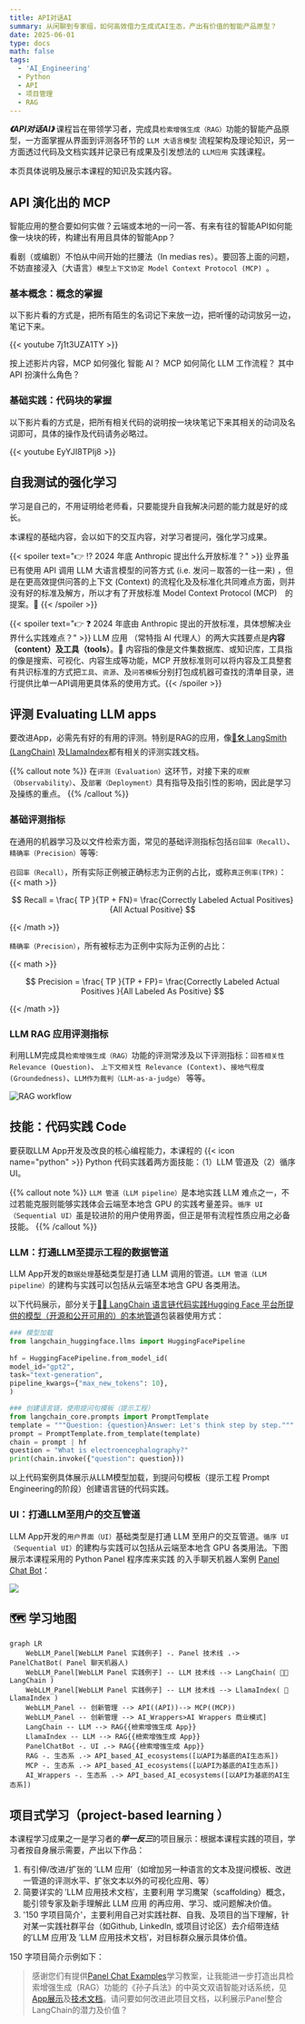 ```yaml
---
title: API对话AI
summary: 从闲聊到专家组，如何高效借力生成式AI生态，产出有价值的智能产品原型？
date: 2025-06-01
type: docs
math: false
tags:
  - 'AI_Engineering'
  - Python
  - API
  - 项目管理
  - RAG
---
```


***《API对话AI》*** 课程旨在带领学习者，完成具`检索增强生成（RAG）`功能的智能产品原型，一方面掌握从界面到评测各环节的 `LLM 大语言模型` 流程架构及理论知识，另一方面透过代码及文档实践并记录已有成果及引发想法的 `LLM应用` 实践课程。
<!--more-->

本页具体说明及展示本课程的知识及实践内容。

## API 演化出的 MCP

智能应用的整合要如何实做？云端或本地的一问一答、有来有往的智能API如何能像一块块的砖，构建出有用且具体的智能App？

看剧（或编剧）不怕从中间开始的拦腰法（In medias res）。要回答上面的问题，不妨直接浸入（大语言）`模型上下文协定 Model Context Protocol (MCP) `。

### 基本概念：概念的掌握

以下影片看的方式是，把所有陌生的名词记下来放一边，把听懂的动词放另一边，笔记下来。

{{< youtube 7j1t3UZA1TY >}}

按上述影片内容，MCP 如何强化 智能 AI？ MCP 如何简化 LLM 工作流程？ 其中 API 扮演什么角色？

### 基础实践：代码块的掌握

以下影片看的方式是，把所有相关代码的说明按一块块笔记下来其相关的动词及名词即可，具体的操作及代码请务必略过。

{{< youtube EyYJI8TPIj8 >}}

## 自我测试的强化学习

学习是自己的，不用证明给老师看，只要能提升自我解决问题的能力就是好的成长。

本课程的基础内容，会以如下的交互内容，对学习者提问，强化学习成果。

{{< spoiler text="👉 ⁉ 2024 年底 Anthropic 提出什么开放标准？" >}} 业界虽已有使用 API 调用 LLM 大语言模型的问答方式 (i.e. 发问－取答的一往一来) ，但是在更高效提供问答的上下文 (Context) 的流程化及及标准化共同难点方面，则并没有好的标准及解方，所以才有了开放标准 Model Context Protocol (MCP)　的提案。🎉 {{< /spoiler >}}

{{< spoiler text="👉 ❓ 2024 年底由 Anthropic 提出的开放标准，具体想解决业界什么实践难点？" >}} LLM 应用 （常特指 AI 代理人）的两大实践要点是**内容（content）**及**工具（tools）**。🎉 内容指的像是文件集数据库、或知识库，工具指的像是搜索、可视化、内容生成等功能，MCP 开放标准则可以将内容及工具整套有共识标准的方式把`工具`、`资源`、及`问答模板`分别打包成机器可查找的清单目录，进行提供比单一API调用更具体系的使用方式。{{< /spoiler >}}

## 评测 Evaluating LLM apps 

要改进App，必需先有好的有用的评测。特别是RAG的应用，像[🦜️🛠️ LangSmith (LangChain)](https://docs.smith.langchain.com/evaluation/tutorials/rag) 及[LlamaIndex](https://docs.llamaindex.ai/en/stable/module_guides/evaluating/)都有相关的评测实践文档。

{{% callout note %}}
在`评测（Evaluation）`这环节，对接下来的`观察（Observability）`、及`部署（Deployment）`具有指导及指引性的影响，因此是学习及操练的重点。
{{% /callout %}}

###  基础评测指标

在通用的机器学习及以文件检索方面，常见的基础评测指标包括`召回率（Recall）`、`精确率（Precision）`等等:

`召回率（Recall）`，所有实际正例被正确标志为正例的占比，或称`真正例率(TPR)`：
{{< math >}}

$$
Recall = \frac{ TP }{TP + FN}= \frac{Correctly Labeled Actual Positives}{All Actual Positive}
$$

{{< /math >}}

`精确率（Precision）`，所有被标志为正例中实际为正例的占比：

{{< math >}}

$$
Precision = \frac{ TP }{TP + FP}= \frac{Correctly Labeled Actual Positives }{All Labeled As Positive}
$$

{{< /math >}}

###  LLM RAG 应用评测指标

利用LLM完成具`检索增强生成（RAG）`功能的评测常涉及以下评测指标：`回答相关性Relevance (Question)`、 `上下文相关性 Relevance (Context)`、`接地气程度 (Groundedness)`、`LLM作为裁判（LLM-as-a-judge）` 等等。

![RAG workflow](./RAG_workflow.png)


## 技能：代码实践 Code

要获取LLM App开发及改良的核心编程能力，本课程的 {{< icon name="python" >}} Python 代码实践着两方面技能：（1）LLM 管道及（2）循序 UI。

{{% callout note %}}
`LLM 管道（LLM pipeline）`是本地实践 LLM 难点之一，不过若能克服则能够实践体会云端至本地含 GPU 的实践考量差异。`循序 UI （Sequential UI）`虽是较进阶的用户使用界面，但正是带有流程性质应用之必备技能。
{{% /callout %}}

### LLM：打通LLM至提示工程的数据管道

LLM App开发的`数据处理`基础类型是打通 LLM 调用的管道。`LLM 管道（LLM pipeline）`的建构与实践可以包括从云端至本地含 GPU 各类用法。

以下代码展示，部分关于[🦜️🔗 LangChain 语言链代码实践Hugging Face 平台所提供的模型（开源和公开可用的）的本地管道]((https://python.langchain.com/docs/integrations/llms/huggingface_pipelines/#gpu-inference))包装器使用方式：

```python
### 模型加载
from langchain_huggingface.llms import HuggingFacePipeline  
  
hf = HuggingFacePipeline.from_model_id(  
model_id="gpt2",  
task="text-generation",  
pipeline_kwargs={"max_new_tokens": 10},  
)

### 创建语言链，使用提问句模板（提示工程）
from langchain_core.prompts import PromptTemplate
template = """Question: {question}Answer: Let's think step by step."""
prompt = PromptTemplate.from_template(template)
chain = prompt | hf
question = "What is electroencephalography?"
print(chain.invoke({"question": question}))
```

以上代码案例具体展示从LLM模型加载，到提问句模板（提示工程 Prompt Engineering的阶段）创建语言链的代码实践。

### UI：打通LLM至用户的交互管道

LLM App开发的`用户界面（UI）`基础类型是打通 LLM 至用户的交互管道。`循序 UI （Sequential UI）`的建构与实践可以包括从云端至本地含 GPU 各类用法。下图展示本课程采用的 Python Panel 程序库来实践 的入手聊天机器人案例 [Panel Chat Bot](https://github.com/holoviz-topics/panel-chat-examples)：

![](./featured3.jpg)

##  🗺 学习地图

```mermaid
graph LR
    WebLLM_Panel[WebLLM Panel 实践例子] -. Panel 技术线 .-> PanelChatBot( Panel 聊天机器人)
    WebLLM_Panel[WebLLM Panel 实践例子] -- LLM 技术线 --> LangChain( 🦜🔗 LangChain )
    WebLLM_Panel[WebLLM Panel 实践例子] -- LLM 技术线 --> LlamaIndex( 🦙 LlamaIndex )
    WebLLM_Panel -- 创新管理 --> API((API))--> MCP((MCP))
    WebLLM_Panel -- 创新管理 --> AI_Wrappers>AI Wrappers 商业模式]
    LangChain -- LLM --> RAG{{檢索增強生成 App}}
    LlamaIndex -- LLM --> RAG{{檢索增強生成 App}}
    PanelChatBot -. UI .-> RAG{{檢索增強生成 App}}
    RAG -. 生态系 .-> API_based_AI_ecosystems([以API为基底的AI生态系])
    MCP -. 生态系 .-> API_based_AI_ecosystems([以API为基底的AI生态系])
    AI_Wrappers -. 生态系 .-> API_based_AI_ecosystems([以API为基底的AI生态系])
```


## 项目式学习（project-based learning ）

本课程学习成果之一是学习者的***举一反三***的项目展示：根据本课程实践的项目，学习者按自身展示需要，产出以下作品：

1. 有引伸/改进/扩张的 ′LLM 应用′（如增加另一种语言的文本及提问模板、改迸一管道的评测水平、扩张文本以外的可视化应用、等）  
2. 简要详实的 ′LLM 应用技术文档′，主要利用 学习鹰架（scaffolding）概念，能引领专家及新手理解此 LLM 应用 的再应用、学习、或问题解决价值。
3. '150 字项目简介'，主要利用自己对实践社群、自我、及项目的当下理解，针对某一实践社群平台（如Github, LinkedIn, 或项目讨论区）去介绍带连结的′LLM 应用′及 ′LLM 应用技术文档′，对目标群众展示具体价值。

150 字项目简介示例如下：


> 感谢您们有提供[Panel Chat Examples](https://holoviz-topics.github.io/panel-chat-examples/)学习教案，让我能进一步打造出具检索增强生成（RAG）功能的《孙子兵法》的中英文双语智能对话系统，见[App展示](#App展示)及[技术文档](#技术文档)。请问要如何改进此项目文档，以利展示Panel整合LangChain的潜力及价值？
